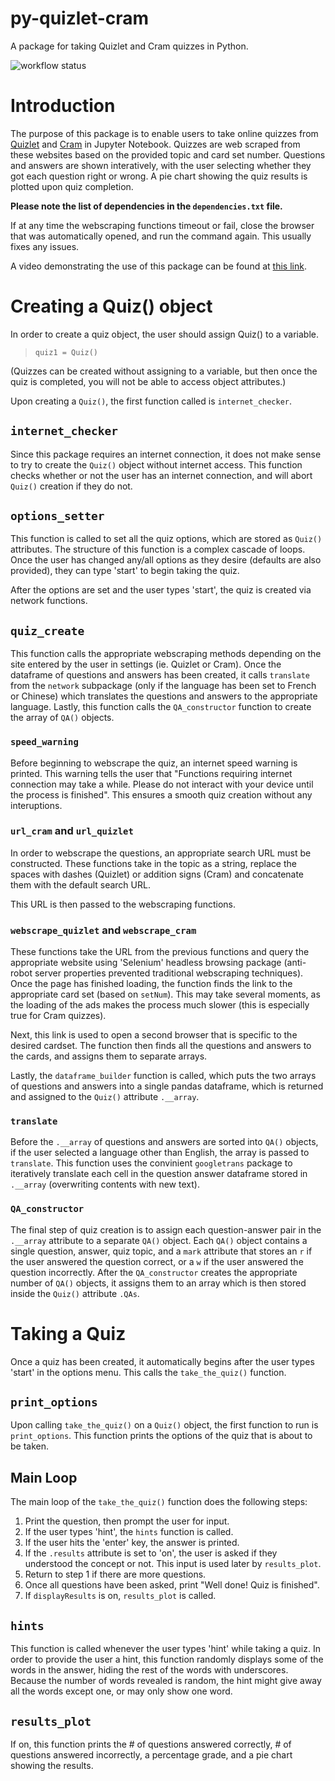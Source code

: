 # py-quizlet-cram
A package for taking Quizlet and Cram quizzes in Python.

![workflow status](https://github.com/yaumatth/py_quizlet_cram_steptwo/actions/workflows/unittesting.yml/badge.svg)

# Introduction

The purpose of this package is to enable users to take online quizzes from [Quizlet](https://quizlet.com/) and [Cram](https://www.cram.com/) in Jupyter Notebook. Quizzes are web scraped from these websites based on the provided topic and card set number. Questions and answers are shown interatively, with the user selecting whether they got each question right or wrong. A pie chart showing the quiz results is plotted upon quiz completion.

**Please note the list of dependencies in the `dependencies.txt` file.**

If at any time the webscraping functions timeout or fail, close the browser that was automatically opened, and run the command again. This usually fixes any issues.

A video demonstrating the use of this package can be found at [this link](https://www.youtube.com/watch?v=Mh1LKVNMkew).


# Creating a Quiz() object

In order to create a quiz object, the user should assign Quiz() to a variable.

> `quiz1 = Quiz()`

(Quizzes can be created without assigning to a variable, but then once the quiz is completed, you will not be able to access object attributes.)

Upon creating a `Quiz()`, the first function called is `internet_checker`.


## `internet_checker`

Since this package requires an internet connection, it does not make sense to try to create the `Quiz()` object without internet access. This function checks whether or not the user has an internet connection, and will abort `Quiz()` creation if they do not.


## `options_setter`

This function is called to set all the quiz options, which are stored as `Quiz()` attributes. The structure of this function is a complex cascade of loops. Once the user has changed any/all options as they desire (defaults are also provided), they can type 'start' to begin taking the quiz.

After the options are set and the user types 'start', the quiz is created via network functions.


## `quiz_create`

This function calls the appropriate webscraping methods depending on the site entered by the user in settings (ie. Quizlet or Cram). Once the dataframe of questions and answers has been created, it calls `translate ` from the `network` subpackage (only if the language has been set to French or Chinese) which translates the questions and answers to the appropriate language. Lastly, this function calls the `QA_constructor` function to create the array of `QA()` objects.


### `speed_warning`

Before beginning to webscrape the quiz, an internet speed warning is printed. This warning tells the user that "Functions requiring internet connection may take a while. Please do not interact with your device until the process is finished". This ensures a smooth quiz creation without any interuptions.


### `url_cram` and `url_quizlet`

In order to webscrape the questions, an appropriate search URL must be constructed. These functions take in the topic as a string, replace the spaces with dashes (Quizlet) or addition signs (Cram) and concatenate them with the default search URL.

This URL is then passed to the webscraping functions.


### `webscrape_quizlet` and `webscrape_cram`

These functions take the URL from the previous functions and query the appropriate website using 'Selenium' headless browsing package (anti-robot server properties prevented traditional webscraping techniques). Once the page has finished loading, the function finds the link to the appropriate card set (based on `setNum`). This may take several moments, as the loading of the ads makes the process much slower (this is especially true for Cram quizzes).

Next, this link is used to open a second browser that is specific to the desired cardset. The function then finds all the questions and answers to the cards, and assigns them to separate arrays.

Lastly, the `dataframe_builder` function is called, which puts the two arrays of questions and answers into a single pandas dataframe, which is returned and assigned to the `Quiz()` attribute `.__array`.


### `translate`

Before the `.__array` of questions and answers are sorted into `QA()` objects, if the user selected a language other than English, the array is passed to `translate`. This function uses the convinient `googletrans` package to iteratively translate each cell in the question answer dataframe stored in `.__array` (overwriting contents with new text).


### `QA_constructor`

The final step of quiz creation is to assign each question-answer pair in the `.__array` attribute to a separate `QA()` object. Each `QA()` object contains a single question, answer, quiz topic, and a `mark` attribute that stores an `r` if the user answered the question correct, or a `w` if the user answered the question incorrectly. After the `QA_constructor` creates the appropriate number of `QA()` objects, it assigns them to an array which is then stored inside the `Quiz()` attribute `.QAs`.







# Taking a Quiz

Once a quiz has been created, it automatically begins after the user types 'start' in the options menu. This calls the `take_the_quiz()` function.


## `print_options`

Upon calling `take_the_quiz()` on a `Quiz()` object, the first function to run is `print_options`. This function prints the options of the quiz that is about to be taken.

## Main Loop

The main loop of the `take_the_quiz()` function does the following steps:

1. Print the question, then prompt the user for input.
2. If the user types 'hint', the `hints` function is called.
3. If the user hits the 'enter' key, the answer is printed.
4. If the `.results` attribute is set to 'on', the user is asked if they understood the concept or not. This input is used later by `results_plot`.
5. Return to step 1 if there are more questions.
6. Once all questions have been asked, print "Well done! Quiz is finished".
7. If `displayResults` is on, `results_plot` is called.


## `hints`

This function is called whenever the user types 'hint' while taking a quiz. In order to provide the user a hint, this function randomly displays some of the words in the answer, hiding the rest of the words with underscores. Because the number of words revealed is random, the hint might give away all the words except one, or may only show one word.


## `results_plot`

If on, this function prints the \# of questions answered correctly, \# of questions answered incorrectly, a percentage grade, and a pie chart showing the results.
